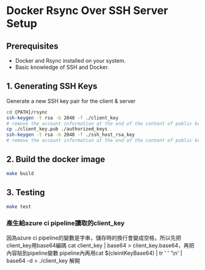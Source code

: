 # Docker Rsync Over SSH Server Setup

## Prerequisites

- Docker and Rsync installed on your system.
- Basic knowledge of SSH and Docker.

## 1. Generating SSH Keys

Generate a new SSH key pair for the client & server

```sh
cd {PATH}/rsync
ssh-keygen -t rsa -b 2048 -f ./client_key
# remove the account information at the end of the content of public key file
cp ./client_key.pub ./authorized_keys
ssh-keygen -t rsa -b 2048 -f ./ssh_host_rsa_key
# remove the account information at the end of the content of public key file
```

## 2. Build the docker image

```sh
make build
```

## 3. Testing

```sh
make test
```

### 產生給azure ci pipeline讀取的client_key

因為azure ci pipeline的變數是字串，儲存時的換行會變成空格，所以先把client_key用base64編碼
cat client_key | base64 > client_key.base64，再把內容貼到pipeline變數
pipeline內再用cat $(cleintKeyBase64) | tr ' ' '\n' | base64 -d > ./client_key 解開
